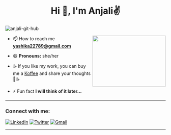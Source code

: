 <h1 align="center">Hi 👋, I'm Anjali✌</h1>

<p align="left"> <img src="https://komarev.com/ghpvc/?username=anjali-git-hub&label=Profile%20views&color=0e75b6&style=flat" alt="anjali-git-hub" /> </p>

<!-- credits for the gif https://gph.is/g/ZWg5jr7 -->
<img align="right" height="160" width="230" src="https://media.giphy.com/media/umYMU8G2ixG5mJBDo5/giphy.gif">

- 📫 How to reach me **yashika22789@gmail.com**
  
- 😄 **Pronouns:** she/her
  
- ☕  If you like my work, you can buy me a  <a href="https://www.buymeacoffee.com/yashika227x">Koffee</a> and share your thoughts 🎉☕
  
- ⚡ Fun fact **I will think of it later...**

<hr>

<h3 align="left">Connect with me:</h3>
<p align="left">
   <a href="https://www.linkedin.com/in/anjali-0352b1248/"><img alt="LinkedIn" src="https://img.shields.io/badge/-Anjali-black?style=flat-square&logo=Linkedin&logoColor=white&link=https://www.linkedin.com/in/anjali-0352b1248/"></a>
   <a href="https://twitter.com/yashika_22_"><img alt="Twitter" src="https://img.shields.io/badge/-@yashika_22_-black?style=flat-square&logo=twitter&logoColor=white&link=https://twitter.com/yashika_22_"></a>
   <a href="yashika22789@gmail.com"><img alt="Gmail" src="https://img.shields.io/badge/-yashika@gmail.com-black?style=flat-square&logo=Gmail&logoColor=white&link=yashika22789@gmail.com"></a>


</p>

<hr>


